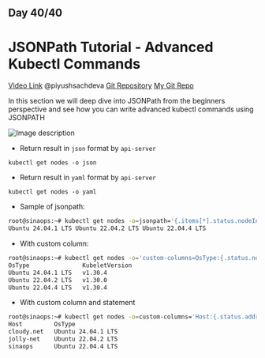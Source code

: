 ## Day 40/40
# JSONPath Tutorial - Advanced Kubectl Commands
[Video Link](https://www.youtube.com/watch?v=l9_UDSaiFj4)
@piyushsachdeva 
[Git Repository](https://github.com/piyushsachdeva/CKA-2024/)
[My Git Repo](https://github.com/sina14/40daysofkubernetes)


In this section we will deep dive into JSONPath from the beginners perspective and see how you can write advanced kubectl commands using JSONPATH


![Image description](https://dev-to-uploads.s3.amazonaws.com/uploads/articles/gzmnqbik5uvz5calvy3o.png)


- Return result in `json` format by `api-server`

```
kubectl get nodes -o json

```

- Return result in `yaml` format by `api-server`

```
kubectl get nodes -o yaml

```

- Sample of jsonpath:

```sh
root@sinaops:~# kubectl get nodes -o=jsonpath='{.items[*].status.nodeInfo.osImage}{"\n"}'
Ubuntu 24.04.1 LTS Ubuntu 22.04.2 LTS Ubuntu 22.04.4 LTS

```

- With custom column:

```sh
root@sinaops:~# kubectl get nodes -o='custom-columns=OsType:{.status.nodeInfo.osImage},KubeletVersion:{.status.nodeInfo.kubeletVersion}'
OsType               KubeletVersion
Ubuntu 24.04.1 LTS   v1.30.4
Ubuntu 22.04.2 LTS   v1.30.0
Ubuntu 22.04.4 LTS   v1.30.4

```

- With custom column and statement

```sh
root@sinaops:~# kubectl get nodes -o=custom-columns='Host:{.status.addresses[?(@.type=="Hostname")].address},OsType:{.status.nodeInfo.osImage}'
Host         OsType
cloudy.net   Ubuntu 24.04.1 LTS
jolly-net    Ubuntu 22.04.2 LTS
sinaops      Ubuntu 22.04.4 LTS

```



